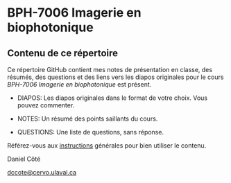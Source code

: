 # BPH-7006 Imagerie en biophotonique
## Contenu de ce répertoire

Ce répertoire GitHub contient mes notes de présentation en classe, des résumés, des questions et des liens vers les diapos originales pour le cours *BPH-7006 Imagerie en biophotonique* est présent.

* DIAPOS: Les diapos originales dans le format de votre choix. Vous pouvez commenter.

* NOTES: Un résumé des points saillants du cours.

* QUESTIONS: Une liste de questions, sans réponse.


Référez-vous aux [instructions](../README.md) générales pour bien utiliser le contenu.



Daniel Côté

dccote@cervo.ulaval.ca

